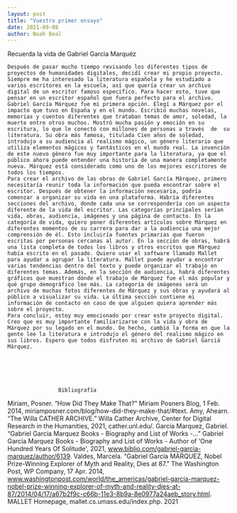 ```yaml
---
layout: post
title: "Vuestro primer ensayo"
date: 2021-09-08
author: Noah Beal
---
```

Recuerda la vida de Gabriel Garcia Marquéz

	Después de pasar mucho tiempo revisando los diferentes tipos de proyectos de humanidades digitales, decidí crear mi propio proyecto. Siempre me ha interesado la literatura española y he estudiado a varios escritores en la escuela, así que quería crear un archivo digital de un escritor famoso específico. Para hacer esto, tuve que pensar en un escritor español que fuera perfecto para el archivo. Gabriel García Márquez fue mi primera opción. Elegí a Márquez por el impacto que tuvo en España y en el mundo. Escribió muchas novelas, memorias y cuentos diferentes que trataban temas de amor, soledad, la muerte entre otros muchos. Mostró mucha pasión y emoción en su escritura, lo que le conectó con millones de personas a través  de  su literatura. Su obra más famosa, titulada Cien años de soledad, introdujo a su audiencia al realismo mágico, un género literario que utiliza elementos mágicos y fantásticos en el mundo real. La invención de este nuevo género fue muy importante para la literatura, ya que el público ahora puede entender una historia de una manera completamente nueva. Márquez está considerado como uno de los mejores escritores de todos los tiempos.
	Para crear el archivo de las obras de Gabriel García Márquez, primero necesitaría reunir toda la información que pueda encontrar sobre el escritor. Después de obtener la información necesaria, podría  comenzar a organizar su vida en una plataforma. Habría diferentes secciones del archivo, donde cada una se correspondería con un aspecto diferente de la vida del escritor. Las categorías principales serían vida, obras, audiencia, imágenes y una página de contacto. En la categoría de vida, quiero poner diferentes artículos sobre Márquez en diferentes momentos de su carrera para dar a la audiencia una mejor comprensión de él. Esto incluiría fuentes primarias que fueron escritas por personas cercanas al autor. En la sección de obras, habrá una lista completa de todos los libros y otros escritos que Márquez había escrito en el pasado. Quiero usar el software llamado Mallet para ayudar a agrupar la literatura. Mallet puede ayudar a encontrar varias tendencias dentro del texto y puede organizar el trabajo en diferentes temas. Además, en la sección de audiencia, habrá diferentes gráficos que muestran dónde el trabajo de Márquez fue el más popular y qué grupo demográfico lee más. La categoría de imágenes será un archivo de muchas fotos diferentes de Márquez y sus obras y ayudará al público a visualizar su vida. La última sección contiene mi información de contacto en caso de que alguien quiera aprender más sobre el proyecto. 
	Para concluir, estoy muy emocionado por crear este proyecto digital. Creo que es muy importante familiarizarse con la vida y obra de Márquez por su legado en el mundo. De hecho, cambió la forma en que la gente lee la literatura e introdujo el género del realismo mágico en sus libros. Espero que todos disfruten mi archivo de Gabriel Garciá Márquez. 


	

	

					Bibliografía

Miriam, Posner. “How Did They Make That?” Miriam Posners Blog, 1 Feb. 2014, miriamposner.com/blog/how-did-they-make-that/#text. 
Amy, Ahearn. “The Willa CATHER ARCHIVE.” Willa Cather Archive, Center for Digital Research in the Humanities, 2021, cather.unl.edu/. 
Garcia Marquez, Gabriel. “Gabriel Garcia Marquez Books - Biography and List of Works -...” Gabriel Garcia Marquez Books - Biography and List of Works - Author of 'One Hundred Years Of Solitude', 2021, www.biblio.com/gabriel-garcia-marquez/author/6139. 
Valdes, Marcela. “Gabriel García MÁRQUEZ, Nobel Prize-Winning Explorer of Myth and Reality, Dies at 87.” The Washington Post, WP Company, 17 Apr. 2014, www.washingtonpost.com/world/the_americas/gabriel-garcia-marquez-nobel-prize-winning-explorer-of-myth-and-reality-dies-at-87/2014/04/17/a67b2f9c-c66b-11e3-8b9a-8e0977a24aeb_story.html. 
MALLET Homepage, mallet.cs.umass.edu/index.php. 2021


